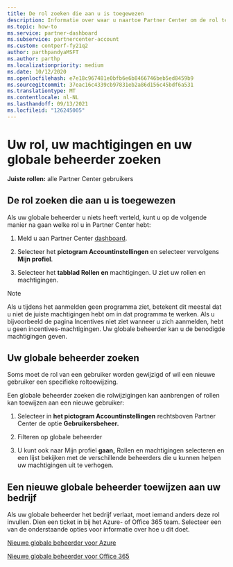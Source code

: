 ```yaml
---
title: De rol zoeken die aan u is toegewezen
description: Informatie over waar u naartoe Partner Center om de rol te vinden die aan u is toegewezen, uw machtigingen en uw globale beheerder.
ms.topic: how-to
ms.service: partner-dashboard
ms.subservice: partnercenter-account
ms.custom: contperf-fy21q2
author: parthpandyaMSFT
ms.author: parthp
ms.localizationpriority: medium
ms.date: 10/12/2020
ms.openlocfilehash: e7e18c967481e0bfb6e6b8466746beb5ed8459b9
ms.sourcegitcommit: 37eac16c4339cb97831eb2a86d156c45bdf6a531
ms.translationtype: MT
ms.contentlocale: nl-NL
ms.lasthandoff: 09/13/2021
ms.locfileid: "126245005"
---
```

# <a name="find-your-role-your-permissions-and-your-global-admin"></a>Uw rol, uw machtigingen en uw globale beheerder zoeken


**Juiste rollen:** alle Partner Center gebruikers

## <a name="find-the-role-youve-been-assigned"></a>De rol zoeken die aan u is toegewezen

Als uw globale beheerder u niets heeft verteld, kunt u op de volgende manier na gaan welke rol u in Partner Center hebt:

1. Meld u aan Partner Center [dashboard](https://partner.microsoft.com/dashboard/home).

1. Selecteer het **pictogram Accountinstellingen** en selecteer vervolgens **Mijn profiel**.
 
1. Selecteer het **tabblad Rollen en** machtigingen. U ziet uw rollen en machtigingen.
 
>[!Note]
>Als u tijdens het aanmelden geen programma ziet, betekent dit meestal dat u niet de juiste machtigingen hebt om in dat programma te werken. Als u bijvoorbeeld de pagina Incentives niet ziet wanneer u zich aanmelden, hebt u geen incentives-machtigingen. Uw globale beheerder kan u de benodigde machtigingen geven.

## <a name="find-your-global-admin"></a>Uw globale beheerder zoeken

Soms moet de rol van een gebruiker worden gewijzigd of wil een nieuwe gebruiker een specifieke roltoewijzing.

Een globale beheerder zoeken die rolwijzigingen kan aanbrengen of rollen kan toewijzen aan een nieuwe gebruiker: 

1. Selecteer in **het pictogram Accountinstellingen** rechtsboven Partner Center de optie **Gebruikersbeheer.**

1. Filteren op globale beheerder

1. U kunt ook naar Mijn profiel **gaan,** Rollen en machtigingen selecteren en een lijst bekijken met de verschillende beheerders die u kunnen helpen uw machtigingen uit te verhogen.  


## <a name="get-a-new-global-admin-assigned-to-your-company"></a>Een nieuwe globale beheerder toewijzen aan uw bedrijf

Als uw globale beheerder het bedrijf verlaat, moet iemand anders deze rol invullen. Dien een ticket in bij het Azure- of Office 365 team. Selecteer een van de onderstaande opties voor informatie over hoe u dit doet.

[Nieuwe globale beheerder voor Azure](https://support.microsoft.com/help/4505981/what-to-do-if-the-only-admin-for-your-mpn-program-has-left-the-company)

[Nieuwe globale beheerder voor Office 365](https://admin.microsoft.com/)

